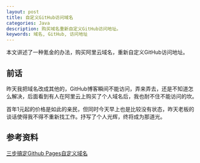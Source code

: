 ```yaml
---
layout: post
title: 自定义GitHub访问域名
categories: Java
description: 购买域名重新自定义GitHub访问地址。
keywords: 域名, GitHub, 访问地址
---
```


本文讲述了一种氪金的办法，购买阿里云域名，重新自定义GitHub访问地址。

## 前话

昨天我把域名改成其他的，GitHub博客瞬间不能访问，弄来弄去，还是不知道怎么解决，后面看到有人在阿里云上购买了个人域名后，我也耐不住不能访问的坎。

首年1元起的价格是如此的亲民，但同时今天早上也是比较没有状态，昨天老板的谈话使得我不得不重新找工作。抒写了个人光辉，终将成为那道光。


## 参考资料
[三步搞定Github Pages自定义域名](https://www.jianshu.com/p/2647e079741f)
